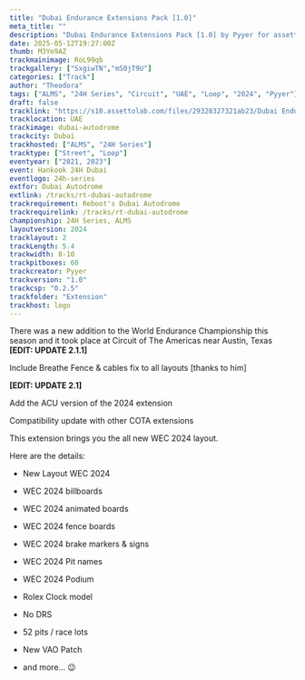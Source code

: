 ```yaml
---
title: "Dubai Endurance Extensions Pack [1.0]"
meta_title: ""
description: "Dubai Endurance Extensions Pack [1.0] by Pyyer for assetto corsa"
date: 2025-05-12T19:27:00Z
thumb: M3Yo9AZ
trackmainimage: RoL99qb
trackgallery: ["SxgiwTN","mS0jT9U"]
categories: ["Track"]
author: "Theodora"
tags: ["ALMS", "24H Series", "Circuit", "UAE", "Loop", "2024", "Pyyer"]
draft: false
tracklink: "https://s10.assettolab.com/files/29328327321ab23/Dubai Endurance Extensions 1.0.zip"
tracklocation: UAE
trackimage: dubai-autodrome
trackcity: Dubai
trackhosted: ["ALMS", "24H Series"]
tracktype: ["Street", "Loop"]
eventyear: ["2021, 2023"]
event: Hankook 24H Dubai
eventlogo: 24h-series
extfor: Dubai Autodrome
extlink: /tracks/rt-dubai-autodrome
trackrequirement: Reboot's Dubai Autodrome
trackrequirelink: /tracks/rt-dubai-autodrome
championship: 24H Series, ALMS
layoutversion: 2024
tracklayout: 2
trackLength: 5.4
trackwidth: 8-10
trackpitboxes: 60
trackcreator: Pyyer
trackversion: "1.0"
trackcsp: "0.2.5"
trackfolder: "Extension"
trackhost: logo
---
```


There was a new addition to the World Endurance Championship this season and it took place at Circuit of The Americas near Austin, Texas
**[EDIT: UPDATE 2.1.1]**

Include Breathe Fence & cables fix to all layouts [thanks to him]

**[EDIT: UPDATE 2.1]**

Add the ACU version of the 2024 extension

Compatibility update with other COTA extensions

This extension brings you the all new WEC 2024 layout.

Here are the details:

- New Layout WEC 2024

- WEC 2024 billboards

- WEC 2024 animated boards

- WEC 2024 fence boards

- WEC 2024 brake markers & signs

- WEC 2024 Pit names

- WEC 2024 Podium

- Rolex Clock model

- No DRS

- 52 pits / race lots

- New VAO Patch

- and more... 😉
